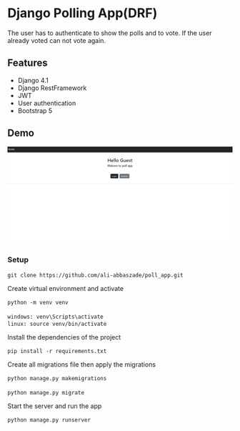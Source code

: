 # Django Polling App(DRF)

The user has to authenticate to show the polls and to vote. If the user already voted can not vote again.

## Features

- Django 4.1
- Django RestFramework
- JWT
- User authentication
- Bootstrap 5

## Demo

![demo](./demo.gif)

### Setup

```
git clone https://github.com/ali-abbaszade/poll_app.git
```

Create virtual environment and activate

```
python -m venv venv

windows: venv\Scripts\activate
linux: source venv/bin/activate
```

Install the dependencies of the project

```
pip install -r requirements.txt
```

Create all migrations file then apply the migrations

```
python manage.py makemigrations

python manage.py migrate
```

Start the server and run the app

```
python manage.py runserver
```

